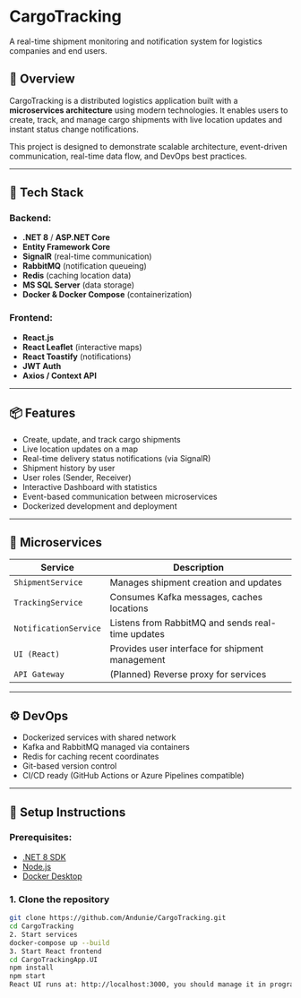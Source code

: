 # CargoTracking

A real-time shipment monitoring and notification system for logistics companies and end users.

## 🚀 Overview

CargoTracking is a distributed logistics application built with a **microservices architecture** using modern technologies. It enables users to create, track, and manage cargo shipments with live location updates and instant status change notifications.

This project is designed to demonstrate scalable architecture, event-driven communication, real-time data flow, and DevOps best practices.

---

## 🧰 Tech Stack

### Backend:
- **.NET 8** / **ASP.NET Core**
- **Entity Framework Core**
- **SignalR** (real-time communication)
- **RabbitMQ** (notification queueing)
- **Redis** (caching location data)
- **MS SQL Server** (data storage)
- **Docker & Docker Compose** (containerization)

### Frontend:
- **React.js**
- **React Leaflet** (interactive maps)
- **React Toastify** (notifications)
- **JWT Auth**
- **Axios / Context API**

---

## 📦 Features

- Create, update, and track cargo shipments
- Live location updates on a map
- Real-time delivery status notifications (via SignalR)
- Shipment history by user
- User roles (Sender, Receiver)
- Interactive Dashboard with statistics
- Event-based communication between microservices
- Dockerized development and deployment

---

## 📁 Microservices

| Service             | Description |
|---------------------|-------------|
| `ShipmentService`   | Manages shipment creation and updates |
| `TrackingService`   | Consumes Kafka messages, caches locations |
| `NotificationService` | Listens from RabbitMQ and sends real-time updates |
| `UI (React)`        | Provides user interface for shipment management |
| `API Gateway`       | (Planned) Reverse proxy for services |

---

## ⚙️ DevOps

- Dockerized services with shared network
- Kafka and RabbitMQ managed via containers
- Redis for caching recent coordinates
- Git-based version control
- CI/CD ready (GitHub Actions or Azure Pipelines compatible)

---

## 🔧 Setup Instructions

### Prerequisites:
- [.NET 8 SDK](https://dotnet.microsoft.com/)
- [Node.js](https://nodejs.org/)
- [Docker Desktop](https://www.docker.com/products/docker-desktop)

### 1. Clone the repository

```bash
git clone https://github.com/Andunie/CargoTracking.git
cd CargoTracking
2. Start services
docker-compose up --build
3. Start React frontend
cd CargoTrackingApp.UI
npm install
npm start
React UI runs at: http://localhost:3000, you should manage it in program.cs for all services.
